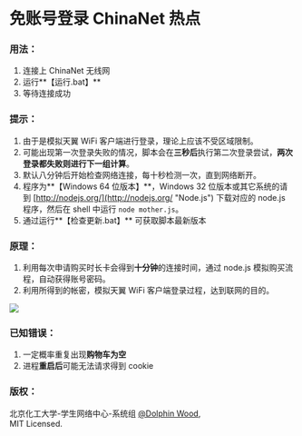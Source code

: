 # 免账号登录 ChinaNet 热点 #

### 用法： ###

1. 连接上 ChinaNet 无线网
2. 运行**【运行.bat】**
3. 等待连接成功

### 提示： ###

1. 由于是模拟天翼 WiFi 客户端进行登录，理论上应该不受区域限制。
2. 可能出现第一次登录失败的情况，脚本会在**三秒后**执行第二次登录尝试，**两次登录都失败则进行下一组计算**。
3. 默认八分钟后开始检查网络连接，每十秒检测一次，直到网络断开。
4. 程序为**【Windows 64 位版本】**，Windows 32 位版本或其它系统的请到 [http://nodejs.org/](http://nodejs.org/ "Node.js") 下载对应的 node.js 程序，然后在 shell 中运行 `node mother.js`。
5. 通过运行**【检查更新.bat】** 可获取脚本最新版本

### 原理： ###

1. 利用每次申请购买时长卡会得到**十分钟**的连接时间，通过 node.js 模拟购买流程，自动获得账号密码。
2. 利用所得到的帐密，模拟天翼 WiFi 客户端登录过程，达到联网的目的。

![](http://www.processon.com/chart_image/5409f02c0cf2f9980f134dcb.png)

### 已知错误： ###

1. 一定概率重复出现**购物车为空**
2. 进程**重启后**可能无法请求得到 cookie

### 版权： ###

北京化工大学-学生网络中心-系统组 [@Dolphin Wood](http://www.idiotwu.com/),   
MIT Licensed.
